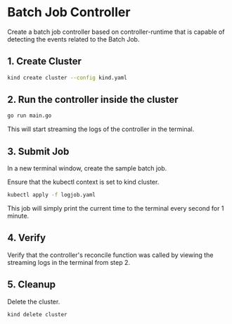 # Batch Job Controller

Create a batch job controller based on controller-runtime that is capable of detecting the events related to the Batch Job.

## 1. Create Cluster

```bash
kind create cluster --config kind.yaml
```

## 2. Run the controller inside the cluster

```bash
go run main.go
```

This will start streaming the logs of the controller in the terminal.

## 3. Submit Job

In a new terminal window, create the sample batch job.

Ensure that the kubectl context is set to kind cluster.

```bash
kubectl apply -f logjob.yaml
```

This job will simply print the current time to the terminal every second for 1 minute.

## 4. Verify

Verify that the controller's reconcile function was called by viewing the streaming logs in the terminal from step 2.

## 5. Cleanup

Delete the cluster.

```bash
kind delete cluster
```